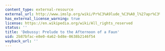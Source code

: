 ```yaml
---
content_type: external-resource
external_url: http://www.imslp.org/wiki/Pr%C3%A9lude_%C3%A0_l%27apr%C3%A8s-midi_d%27un_faune_%28Debussy%2C_Claude%29
has_external_license_warning: true
license: https://en.wikipedia.org/wiki/All_rights_reserved
status: ''
title: 'Debussy: Prelude to the Afternoon of a Faun'
uid: 2b87bfac-e8e0-4a62-bd8e-0638b2146f54
wayback_url: ''
---
```

